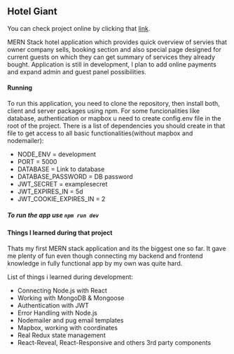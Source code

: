 ## Hotel Giant

You can check project online by clicking that [link](https://hotelgiant.herokuapp.com/).

MERN Stack hotel application which provides quick overview of servies that owner company sells, booking section and also special page designed for current guests on which they can get summary of services they already bought. Application is still in development, I plan to add online payments and expand admin and guest panel possibilities.

#### Running

To run this application, you need to clone the repository, then install both, client and server packages using npm. For some funcionalities like database, authentication or mapbox u need to create config.env file in the root of the project. There is a list of dependencies you should create in that file to get access to all basic functionalities(without mapbox and nodemailer):

- NODE_ENV = development
- PORT = 5000
- DATABASE = Link to database
- DATABASE_PASSWORD = DB password
- JWT_SECRET = examplesecret
- JWT_EXPIRES_IN = 5d
- JWT_COOKIE_EXPIRES_IN = 2

##### To run the app use `npm run dev`

#### Things I learned during that project

Thats my first MERN stack application and its the biggest one so far. It gave me plenty of fun even though connecting my backend and frontend knowledge in fully functional app by my own was quite hard.

List of things i learned during development:

- Connecting Node.js with React
- Working with MongoDB & Mongoose
- Authentication with JWT
- Error Handling with Node.js
- Nodemailer and pug email templates
- Mapbox, working with coordinates
- Real Redux state management
- React-Reveal, React-Responsive and others 3rd party components
